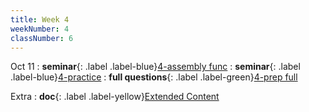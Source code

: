 ```yaml
---
title: Week 4
weekNumber: 4
classNumber: 6
---
```


Oct 11
: **seminar**{: .label .label-blue}[4-assembly func](/ics-23-fall/assets/class6/23-slides/4-assembly%20func.pdf)
  : **seminar**{: .label .label-blue}[4-practice](/ics-23-fall/assets/class6/23-slides/4-assembly%20func%20practice.pdf)
: **full questions**{: .label .label-green}[4-prep full](/ics-23-fall/assets/class6/23-slides/4-assembly%20func%20prep%20(full).pdf)

Extra
: **doc**{: .label .label-yellow}[Extended Content](https://docs.qq.com/sheet/DUndSVGtZU2dlZENu)